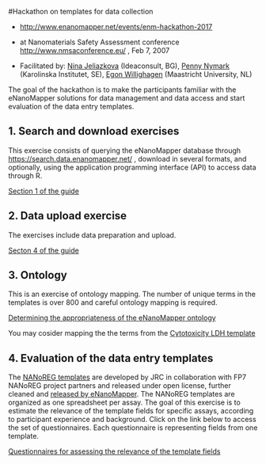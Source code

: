 #Hackathon on templates for data collection 

* http://www.enanomapper.net/events/enm-hackathon-2017 
* at Nanomaterials Safety Assessment conference http://www.nmsaconference.eu/ , Feb 7, 2007

* Facilitated by: [Nina Jeliazkova](http://orcid.org/0000-0002-4322-6179) (Ideaconsult, BG), [Penny Nymark](http://orcid.org/0000-0002-3435-7775) (Karolinska Institutet, SE), [Egon Willighagen](http://orcid.org/0000-0001-7542-0286) (Maastricht University, NL)

The goal of the hackathon is to make the participants familiar with the eNanoMapper solutions for data management and data access and start evaluation of the data entry templates.

## 1. Search and download exercises
This exercise consists of querying the eNanoMapper database through  https://search.data.enanomapper.net/ , download in several formats, and optionally, using the application programming interface (API) to access data through R. 

[Section 1 of the guide](./enm_Tutorial_DataWorkshop_v4.pdf)

## 2. Data upload exercise 
The exercises include data preparation and upload.

[Secton 4 of the guide](./enm_Tutorial_DataWorkshop_v4.pdf)

## 3. Ontology 
This is an exercise of ontology mapping. The number of unique terms in the templates is over 800 and careful ontology mapping is required.

[Determining the appropriateness of the eNanoMapper ontology](https://docs.google.com/forms/d/e/1FAIpQLScYMQWy4ULxmK7tyU4NCNPocnQNEiQw9c62eneAQP7vlI3tSg/formResponse)

You may cosider mapping the the terms from the [Cytotoxicity LDH template](https://docs.google.com/spreadsheets/d/1frsyAzVitx9IHEHshizIGV-CdBBpeGlaUls_OJBNoTs/edit?usp=sharing)

## 4. Evaluation of the data entry templates
The [NANoREG templates](http://www.nanoreg.eu/media-and-downloads/templates) are developed by JRC in collaboration with FP7 NANoREG project partners and released under open license, further cleaned and [released by eNanoMapper](https://github.com/enanomapper/tutorials/tree/master/DataTemplates ). The NANoREG templates are organized as one spreadsheet per assay. The goal of this exercise is to estimate the relevance of the template fields for specific assays, according to participant experience and background. Click on the link below to access the set of questionnaires. Each questionnaire is representing fields from one template.

[Questionnaires for assessing the relevance of the template fields](templates.md)

